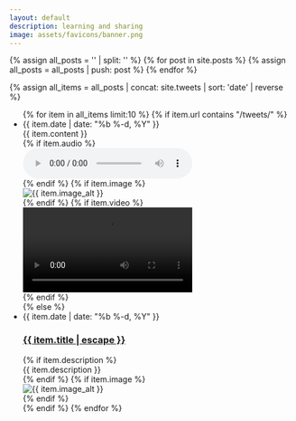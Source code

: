```yaml
---
layout: default
description: learning and sharing
image: assets/favicons/banner.png
---
```


{% assign all_posts = '' | split: '' %}
{% for post in site.posts %}
  {% assign all_posts = all_posts | push: post %}
{% endfor %}

{% assign all_items = all_posts | concat: site.tweets | sort: 'date' | reverse %}

<ul class="post-list">
  {% for item in all_items limit:10 %}
    {% if item.url contains "/tweets/" %}
      <!-- Tweet item -->
      <li class="tweet-item">
        <div class="tweet-date">{{ item.date | date: "%b %-d, %Y" }}</div>
        <div class="tweet-content">{{ item.content }}</div>
        {% if item.audio %}
          <div class="tweet-media">
            <audio controls src="{{ item.audio }}"></audio>
          </div>
        {% endif %}
        {% if item.image %}
          <div class="tweet-media">
            <img src="{{ item.image }}" alt="{{ item.image_alt }}">
          </div>
        {% endif %}
        {% if item.video %}
          <div class="tweet-media">
            <video controls src="{{ item.video }}"></video>
          </div>
        {% endif %}
      </li>
    {% else %}
      <!-- Post item -->
      <li class="tweet-item">
        <div class="tweet-date">{{ item.date | date: "%b %-d, %Y" }}</div>
        <h3>
          <a class="post-link" href="{{ item.url | relative_url }}">
            {{ item.title | escape }}
          </a>
        </h3>
        {% if item.description %}
          <div class="tweet-content">{{ item.description }}</div>
        {% endif %}
        {% if item.image %}
          <div class="tweet-media">
            <img src="{{ item.image }}" alt="{{ item.image_alt }}">
          </div>
        {% endif %}
      </li>
    {% endif %}
  {% endfor %}
</ul>